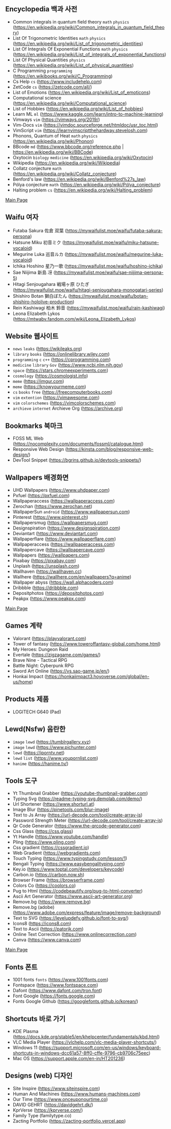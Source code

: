 ## Encyclopedia 백과 사전
- Common integrals in quantum field theory `math` `physics` (https://en.wikipedia.org/wiki/Common_integrals_in_quantum_field_theory)
- List Of Trigonometric Identities `math` `physics` (https://en.wikipedia.org/wiki/List_of_trigonometric_identities)
- List Of Integrals Of Exponential Functions `math` `physics` (https://en.wikipedia.org/wiki/List_of_integrals_of_exponential_functions)
- List Of Physical Quantities `physics` (https://en.wikipedia.org/wiki/List_of_physical_quantities)
- C Programming `programming` (https://en.wikibooks.org/wiki/C_Programming)
- Cs Help `cs` (https://www.includehelp.com)
- ZetCode `cs` (https://zetcode.com/all/)
- List of Emotions (https://en.wikipedia.org/wiki/List_of_emoticons)
- Computational science (https://en.wikipedia.org/wiki/Computational_science)
- List of Hobbies (https://en.wikipedia.org/wiki/List_of_hobbies)
- Learn ML `ml` (https://www.kaggle.com/learn/intro-to-machine-learning)
- Vimways `vim` (https://vimways.org/2019/)
- Vim-Docs `vim` (https://vimdoc.sourceforge.net/htmldoc/usr_toc.html)
- VimScript `vim` (https://learnvimscriptthehardway.stevelosh.com)
- Phonons, Quantum of Heat `math` `physics` (https://en.wikipedia.org/wiki/Phonon)
- BBcode `md` (https://www.bbcode.org/reference.php | https://en.wikipedia.org/wiki/BBCode)
- Oxytocin `biology` `medicine` (https://en.wikipedia.org/wiki/Oxytocin)
- Wikipedia (https://en.wikipedia.org/wiki/Wikipedia)
- Collatz conjecture `math` (https://en.wikipedia.org/wiki/Collatz_conjecture)
- Benford's law (https://en.wikipedia.org/wiki/Benford%27s_law)
- Pólya conjecture `math` (https://en.wikipedia.org/wiki/Pólya_conjecture)
- Halting problem `cs` (https://en.wikipedia.org/wiki/Halting_problem)

[Main Page](./encyclopedia.md)

## Waifu 여자
- Futaba Sakura 佐倉 双葉 (https://mywaifulist.moe/waifu/futaba-sakura-persona)
- Hatsune Miku 初音ミク (https://mywaifulist.moe/waifu/miku-hatsune-vocaloid)
- Megurine Luka 巡音ルカ (https://mywaifulist.moe/waifu/megurine-luka-vocaloid)
- Ichika Hoshino 星乃一歌 (https://mywaifulist.moe/waifu/hoshino-ichika)
- Sae Niijima 新島 冴 (https://mywaifulist.moe/waifu/sae-niijima-persona-5)
- Hitagi Senjougahara 戦場ヶ原 ひたぎ (https://mywaifulist.moe/waifu/hitagi-senjougahara-monogatari-series)
- Shishiro Botan 獅白ぼたん (https://mywaifulist.moe/waifu/botan-shishiro-hololive-production)
- Rein Kashiwagi 柏木 鈴音 (https://mywaifulist.moe/waifu/rain-kashiwagi)
- Leona Elizabeth Lykos (https://mtwabv.fandom.com/wiki/Leona_Elizabeth_Lykos)

## Website 웹사이트
- `news` `leaks` (https://wikileaks.org)
- `library` `books` (https://onlinelibrary.wiley.com)
- `programming` `c` `c++` (https://cprogramming.com)
- `medicine` `library` `Gov` (https://www.ncbi.nlm.nih.gov)
- `space` (https://stars.chromeexperiments.com)
- `cosmology` (https://cosmologist.info)
- `meme` (https://imgur.com)
- `meme` (https://knowyourmeme.com)
- `cs` `books` `free` (https://freecomputerbooks.com)
- `vim` `extention` (https://vimawesome.com)
- `vim` `colorschemes` (https://vimcolorschemes.com)
- `archieve` `internet` Archieve Org (https://archive.org)

## Bookmarks 북마크
- FOSS ML Web (https://nocomplexity.com/documents/fossml/catalogue.html)
- Responsive Web Design (https://kinsta.com/blog/responsive-web-design/)
- DevTool Snippet (https://bgrins.github.io/devtools-snippets/)


## Wallpapers 배경화면
- UHD Wallpapers (https://www.uhdpaper.com)
- Pxfuel (https://pxfuel.com)
- Wallpaperaccess (https://wallpaperaccess.com)
- Zerochan (https://www.zerochan.net)
- WallpaperSun `android` (https://www.wallpapersun.com)
- Pinterest (https://www.pinterest.ch)
- Wallpapersmug (https://wallpapersmug.com)
- Designspiration (https://www.designspiration.com)
- Deviantart (https://www.deviantart.com)
- Wallpaperflare (https://www.wallpaperflare.com)
- Wallpaperaccess (https://wallpaperaccess.com)
- Wallpapercave (https://wallpapercave.com)
- Wallpapers (https://wallpapers.com)
- Pixabay (https://pixabay.com)
- Unplash (https://unsplash.com)
- Wallhaven (https://wallhaven.cc)
- Wallhere (https://wallhere.com/en/wallpapers?q=anime)
- Wallpaper abyss (https://wall.alphacoders.com)
- Dribbble (https://dribbble.com)
- Depositphotos (https://depositphotos.com)
- Peakpx (https://www.peakpx.com)

[Main Page](./main/web.md)


## Games 계략
- Valorant (https://playvalorant.com)
- Tower of fantasy (https://www.toweroffantasy-global.com/home.html)
- My Heroes: Dungeon Raid
- Evertale (https://zigzagame.com/games/)
- Brave Nine - Tactical RPG
- Battle Night: Cyberpunk RPG
- Sword Art Online (https://vs.sao-game.jp/en/)
- Honkai Impact (https://honkaiimpact3.hoyoverse.com/global/en-us/home)


## Products 제품
- LOGITECH G640 (Pad)


## Lewd(Nsfw) 음란한
- `image` `lewd` (https://tumblrgallery.xyz)
- `image` `lewd` (https://www.pichunter.com)
- `lewd` (https://iporntv.net)
- `lewd` `list` (https://www.youpornlist.com)
- `hanime` (https://hanime.tv/)

## Tools 도구
- Yt Thumbnail Grabber (https://youtube-thumbnail-grabber.com)
- Typing Svg (https://readme-typing-svg.demolab.com/demo/)
- Url Shortener (https://www.shorturl.at)
- Image Blur (https://pinetools.com/blur-image)
- Text to Js Array (https://url-decode.com/tool/create-array-js)
- Password Strength Meter (https://url-decode.com/tool/create-array-js)
- Qr Code Generator (https://www.the-qrcode-generator.com)
- Css Glass (https://css.glass)
- Yt Handle (https://www.youtube.com/handle)
- Pling (https://www.pling.com)
- Css gradient (https://cssgradient.io)
- Web Gradient (https://webgradients.com)
- Touch Typing (https://www.typingstudy.com/lesson/1)
- Bengali Typing (https://www.easybengalityping.com)
- Key.io (https://www.toptal.com/developers/keycode)
- Carbon.io (https://carbon.now.sh)
- Browser Frame (https://browserframe.com)
- Colors Co (https://coolors.co)
- Pug to Html (https://codebeautify.org/pug-to-html-converter)
- Ascii Art Generator (https://www.ascii-art-generator.org)
- Remove.bg (https://www.remove.bg)
- Remove.bg (adobe) (https://www.adobe.com/express/feature/image/remove-background)
- Text to SVG (https://levelupdefy.github.io/font-to-svg/)
- Icons8 (https://icons8.com)
- Text to Ascii (https://patorjk.com)
- Online Text Correction (https://www.onlinecorrection.com)
- Canva (https://www.canva.com)

[Main Page](./web.md)

## Fonts 폰트
- 1001 fonts `fonts` (https://www.1001fonts.com)
- Fontspace (https://www.fontspace.com)
- Dafont (https://www.dafont.com/tron.font)
- Font Google (https://fonts.google.com)
- Fonts Google Github (https://googlefonts.github.io/korean/)

## Shortcuts 바로 가기
- KDE Plasma (https://docs.kde.org/stable5/en/khelpcenter/fundamentals/kbd.html)
- VLC Media Player (https://vlchelp.com/vlc-media-player-shortcuts/)
- Windows 11 (https://support.microsoft.com/en-us/windows/keyboard-shortcuts-in-windows-dcc61a57-8ff0-cffe-9796-cb9706c75eec)
- Mac OS (https://support.apple.com/en-in/HT201236)

## Designs (web) 디자인
- Site Inspire (https://www.siteinspire.com)
- Human And Machines (https://www.humans-machines.com)
- Our Time (https://www.onceuponourtime.co)
- DAVID GEHRT (https://davidgehrt.dk/)
- KprVerse (https://kprverse.com/)
- Family Type (familytype.co)
- Zacting Portfolio (https://zacting-portfolio.vercel.app)
